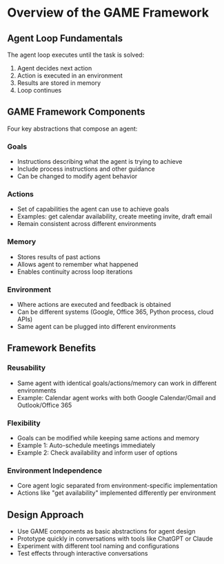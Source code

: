 # Overview of the GAME Framework

## Agent Loop Fundamentals

The agent loop executes until the task is solved:

1. Agent decides next action
2. Action is executed in an environment
3. Results are stored in memory
4. Loop continues

## GAME Framework Components

Four key abstractions that compose an agent:

### Goals

- Instructions describing what the agent is trying to achieve
- Include process instructions and other guidance
- Can be changed to modify agent behavior

### Actions

- Set of capabilities the agent can use to achieve goals
- Examples: get calendar availability, create meeting invite, draft email
- Remain consistent across different environments

### Memory

- Stores results of past actions
- Allows agent to remember what happened
- Enables continuity across loop iterations

### Environment

- Where actions are executed and feedback is obtained
- Can be different systems (Google, Office 365, Python process, cloud APIs)
- Same agent can be plugged into different environments

## Framework Benefits

### Reusability

- Same agent with identical goals/actions/memory can work in different environments
- Example: Calendar agent works with both Google Calendar/Gmail and Outlook/Office 365

### Flexibility

- Goals can be modified while keeping same actions and memory
- Example 1: Auto-schedule meetings immediately
- Example 2: Check availability and inform user of options

### Environment Independence

- Core agent logic separated from environment-specific implementation
- Actions like "get availability" implemented differently per environment

## Design Approach

- Use GAME components as basic abstractions for agent design
- Prototype quickly in conversations with tools like ChatGPT or Claude
- Experiment with different tool naming and configurations
- Test effects through interactive conversations
